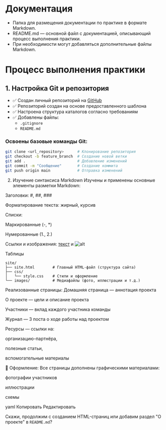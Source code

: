 # Документация

- Папка для размещения документации по практике в формате Markdown.
- README.md — основной файл с документацией, описывающий процесс выполнения практики.
- При необходимости могут добавляться дополнительные файлы Markdown.
# Процесс выполнения практики

## 1. Настройка Git и репозитория

- ✅ Создан личный репозиторий на [GitHub](https://github.com)
- ✅ Репозиторий создан на основе предоставленного шаблона
- ✅ Настроена структура каталогов согласно требованиям
- ✅ Добавлены файлы:
  - `.gitignore`
  - `README.md`

### Освоены базовые команды Git:

```bash
git clone <url_repository>      # Клонирование репозитория
git checkout -b feature_branch  # Создание новой ветки
git add .                       # Добавление изменений
git commit -m "Сообщение"       # Создание коммита
git push origin main            # Отправка изменений
```
2. Изучение синтаксиса Markdown
Изучены и применены основные элементы разметки Markdown:

Заголовки: #, ##, ###

Форматирование текста: жирный, курсив

Списки:

Маркированные (-, *)

Нумерованные (1., 2.)

Ссылки и изображения: [текст](ссылка) и ![alt](изображение)

Таблицы

 ```bash, python и т.д.
site/
├── site.html        # Главный HTML-файл (структура сайта)
├── css/
│   └── style.css    # Стили и оформление
└── images/          # Медиафайлы (фото, иллюстрации и т.д.)
 ```
 Реализованные страницы:
Домашняя страница — аннотация проекта

О проекте — цели и описание проекта

Участники — вклад каждого участника команды

Журнал — 3 поста о ходе работы над проектом

Ресурсы — ссылки на:

организацию-партнёра,

полезные статьи,

вспомогательные материалы

🎨 Оформление:
Все страницы дополнены графическими материалами:

фотографии участников

иллюстрации

схемы

yaml
Копировать
Редактировать


Скажи, продолжим с созданием HTML-страниц или добавим раздел "О проекте" в `README.md`?
